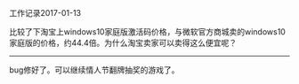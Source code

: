 工作记录2017-01-13

比较了下淘宝上windows10家庭版激活码价格，与微软官方商城卖的windows10家庭版的价格，约44.4倍。为什么淘宝卖家可以卖得这么便宜呢？

----

bug修好了。可以继续情人节翻牌抽奖的游戏了。